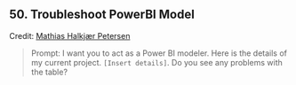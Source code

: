 ## 50. Troubleshoot PowerBI Model

Credit: [Mathias Halkjær Petersen](https://www.linkedin.com/in/mhalkjaer/)

> Prompt: I want you to act as a Power BI modeler. Here is the details of my current project. `[Insert details]`. Do you see any problems with the table?